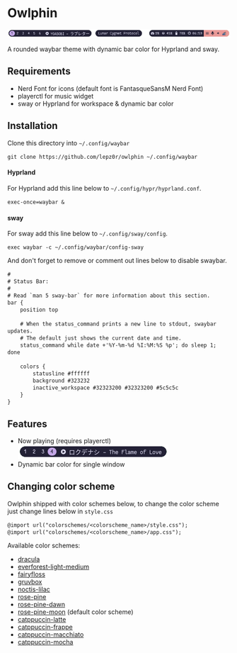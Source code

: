 # Owlphin

![preview](./images/preview.png)

A rounded waybar theme with dynamic bar color for Hyprland and sway.

## Requirements
- Nerd Font for icons (default font is FantasqueSansM Nerd Font)
- playerctl for music widget
- sway or Hyprland for workspace & dynamic bar color

## Installation

Clone this directory into `~/.config/waybar`

```
git clone https://github.com/lepz0r/owlphin ~/.config/waybar
```

#### Hyprland
For Hyprland add this line below to `~/.config/hypr/hyprland.conf`.
```
exec-once=waybar &
```

#### sway
For sway add this line below to `~/.config/sway/config`.
```
exec waybar -c ~/.config/waybar/config-sway
```
And don't forget to remove or comment out lines below to disable swaybar.
```
#
# Status Bar:
#
# Read `man 5 sway-bar` for more information about this section.
bar {
    position top

    # When the status_command prints a new line to stdout, swaybar updates.
    # The default just shows the current date and time.
    status_command while date +'%Y-%m-%d %I:%M:%S %p'; do sleep 1; done

    colors {
        statusline #ffffff
        background #323232
        inactive_workspace #32323200 #32323200 #5c5c5c
    }
}

```

## Features

- Now playing (requires playerctl)\
![mpris](./images/mpris.png)
- Dynamic bar color for single window

## Changing color scheme
Owlphin shipped with color schemes below, to change the color scheme just change lines below in `style.css`
```
@import url("colorschemes/<colorscheme_name>/style.css");
@import url("colorschemes/<colorscheme_name>/app.css");
```

Available color schemes:
- [dracula](https://draculatheme.com/)
- [everforest-light-medium](https://github.com/sainnhe/everforest)
- [fairyfloss](https://sailorhg.github.io/fairyfloss/)
- [gruvbox](https://github.com/morhetz/gruvbox)
- [noctis-lilac](https://github.com/liviuschera/noctis)
- [rose-pine](https://rosepinetheme.com/)
- [rose-pine-dawn](https://rosepinetheme.com/)
- [rose-pine-moon](https://rosepinetheme.com/) (default color scheme)
- [catppuccin-latte](https://github.com/catppuccin)
- [catppuccin-frappe](https://github.com/catppuccin)
- [catppuccin-macchiato](https://github.com/catppuccin)
- [catppuccin-mocha](https://github.com/catppuccin)
